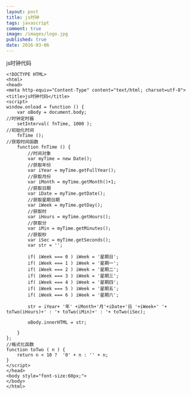 ```yaml
---
layout: post
title: js时钟
tags: javascript
comment: true
image: /images/logo.jpg
published: true
date: 2016-03-06
---
```

<!-- ![](/images/logo.jpg) -->
js时钟代码

	<!DOCTYPE HTML>
	<html>
	<head>
	<meta http-equiv="Content-Type" content="text/html; charset=utf-8">
	<title>js时钟代码</title>
	<script>
	window.onload = function () {
		var oBody = document.body;
	//时钟定时器		
		setInterval( fnTime, 1000 );
	//初始化时间		
		fnTime ();	
	//获取时间函数	
		function fnTime () {
			//时间对象	
			var myTime = new Date();
			//获取年份			
			var iYear = myTime.getFullYear();
			//获取月份
			var iMonth = myTime.getMonth()+1;
			//获取日期
			var iDate = myTime.getDate();
			//获取星期日期
			var iWeek = myTime.getDay();
			//获取时
			var iHours = myTime.getHours();
			//获取分
			var iMin = myTime.getMinutes();
			//获取秒
			var iSec = myTime.getSeconds();
			var str = '';
			
			if( iWeek === 0 ) iWeek = '星期日';
			if( iWeek === 1 ) iWeek = '星期一';
			if( iWeek === 2 ) iWeek = '星期二';
			if( iWeek === 3 ) iWeek = '星期三';
			if( iWeek === 4 ) iWeek = '星期四';
			if( iWeek === 5 ) iWeek = '星期五';
			if( iWeek === 6 ) iWeek = '星期六';
			
			str = iYear+ '年' +iMonth+'月'+iDate+'日 '+iWeek+' '+ toTwo(iHours)+' : '+ toTwo(iMin)+' : '+ toTwo(iSec);
			
			oBody.innerHTML = str;
		
		}
	};
	//格式化函数
	function toTwo ( n ) {
		return n < 10 ?  '0' + n : '' + n;
	}
	</script>
	</head>
	<body style="font-size:60px;">
	</body>
	</html>

